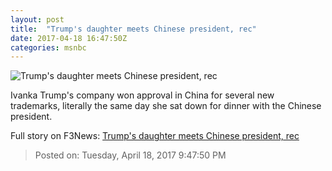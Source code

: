```yaml
---
layout: post
title:  "Trump's daughter meets Chinese president, rec"
date: 2017-04-18 16:47:50Z
categories: msnbc
---
```


![Trump's daughter meets Chinese president, rec](http://www.msnbc.com/sites/msnbc/files/styles/ratio--1_91-1--1200x630/public/2017-04-01t020324z_1895697687_rc16e94d4da0_rtrmadp_3_usa-trump-disclosures.jpg?itok=FtXQwPkL)

Ivanka Trump's company won approval in China for several new trademarks, literally the same day she sat down for dinner with the Chinese president.


Full story on F3News: [Trump's daughter meets Chinese president, rec](http://www.f3nws.com/n/mcpudC)

> Posted on: Tuesday, April 18, 2017 9:47:50 PM
